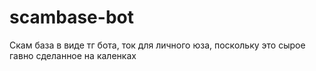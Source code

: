 # scambase-bot
Скам база в виде тг бота, ток для личного юза, поскольку это сырое гавно сделанное на каленках
